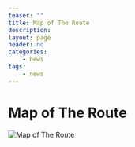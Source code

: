 ```yaml
---
teaser: ""
title: Map of The Route
description: 
layout: page
header: no
categories:
    - news
tags:
    - news
---
```



# Map of The Route

![Map of The Route](http://duxfordsoapboxderby.files.wordpress.com/2013/10/mapderby.jpg)
